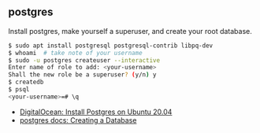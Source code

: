 ## postgres

Install postgres, make yourself a superuser, and create your root database.

```bash
$ sudo apt install postgresql postgresql-contrib libpq-dev
$ whoami  # take note of your username
$ sudo -u postgres createuser --interactive
Enter name of role to add: <your-username>
Shall the new role be a superuser? (y/n) y
$ createdb
$ psql
<your-username>=# \q
```

- [DigitalOcean: Install Postgres on Ubuntu 20.04](https://www.digitalocean.com/community/tutorials/how-to-install-postgresql-on-ubuntu-20-04-quickstart)
- [postgres docs: Creating a Database](https://www.postgresql.org/docs/9.0/tutorial-createdb.html)
